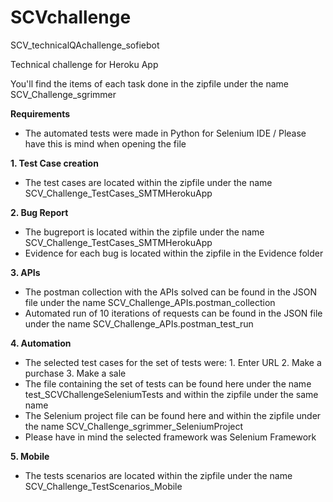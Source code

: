 # SCVchallenge
SCV_technicalQAchallenge_sofiebot

Technical challenge for Heroku App 

You'll find the items of each task done in the zipfile under the name SCV_Challenge_sgrimmer

**Requirements**
- The automated tests were made in Python for Selenium IDE / Please have this is mind when opening the file

**1. Test Case creation**
- The test cases are located within the zipfile under the name SCV_Challenge_TestCases_SMTMHerokuApp

**2. Bug Report**
- The bugreport is located within the zipfile under the name SCV_Challenge_TestCases_SMTMHerokuApp
- Evidence for each bug is located within the zipfile in the Evidence folder

**3. APIs**
- The postman collection with the APIs solved can be found in the JSON file under the name SCV_Challenge_APIs.postman_collection
- Automated run of 10 iterations of requests can be found in the JSON file under the name SCV_Challenge_APIs.postman_test_run

**4. Automation**
- The selected test cases for the set of tests were: 1. Enter URL 2. Make a purchase 3. Make a sale
- The file containing the set of tests can be found here under the name test_SCVChallengeSeleniumTests and within the zipfile under the same name
- The Selenium project file can be found here and within the zipfile under the name SCV_Challenge_sgrimmer_SeleniumProject
- Please have in mind the selected framework was Selenium Framework

**5. Mobile**
- The tests scenarios are located within the zipfile under the name SCV_Challenge_TestScenarios_Mobile
